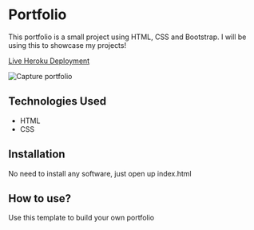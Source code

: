 # Portfolio

This portfolio is a small project using HTML, CSS and Bootstrap. I will be using this to showcase my projects!

[Live Heroku Deployment](https://allie-portfolio.herokuapp.com/)

![Capture portfolio](https://user-images.githubusercontent.com/84148777/150529716-75a75c9a-8cf9-4417-b6ef-25674edd1210.PNG)

## Technologies Used

* HTML
* CSS

## Installation

No need to install any software, just open up index.html

## How to use?

Use this template to build your own portfolio 
